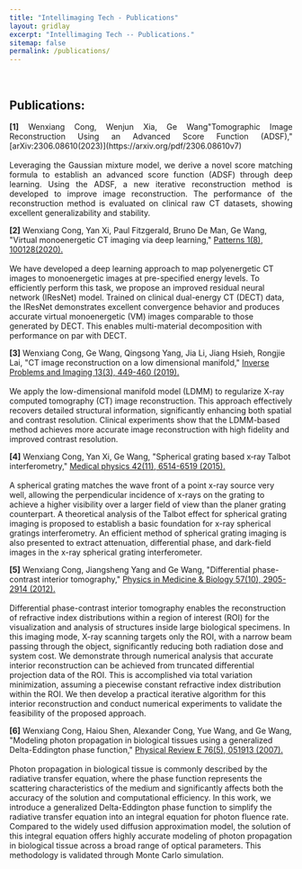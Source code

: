 ```yaml
---
title: "Intellimaging Tech - Publications"
layout: gridlay
excerpt: "Intellimaging Tech -- Publications."
sitemap: false
permalink: /publications/
---
```

<br/>

## Publications:

<p style="text-align: justify;">
<b>[1]</b> Wenxiang Cong, Wenjun Xia, Ge Wang"Tomographic Image Reconstruction Using an Advanced Score Function (ADSF)," [arXiv:2306.08610(2023)](https://arxiv.org/pdf/2306.08610v7)
<br />
<br />Leveraging the Gaussian mixture model, we derive a novel score matching formula to establish an advanced score function (ADSF) through deep learning. Using the ADSF, a new iterative reconstruction method is developed to improve image reconstruction. The performance of the reconstruction method is evaluated on clinical raw CT datasets, showing excellent generalizability and stability.
<br />

<b>[2]</b> Wenxiang Cong, Yan Xi, Paul Fitzgerald, Bruno De Man, Ge Wang, "Virtual monoenergetic CT imaging via deep learning," [Patterns 1(8), 100128(2020).](https://www.cell.com/patterns/fulltext/S2666-3899(20)30169-0)
<br />
<br />We have developed a deep learning approach to map polyenergetic CT images to monoenergetic images at pre-specified energy levels. To efficiently perform this task, we propose an improved residual neural network (IResNet) model. Trained on clinical dual-energy CT (DECT) data, the IResNet demonstrates excellent convergence behavior and produces accurate virtual monoenergetic (VM) images comparable to those generated by DECT. This enables multi-material decomposition with performance on par with DECT.
<br />

<b>[3]</b> Wenxiang Cong, Ge Wang, Qingsong Yang, Jia Li, Jiang Hsieh, Rongjie Lai, "CT image reconstruction on a low dimensional manifold," [Inverse Problems and Imaging 13(3), 449-460 (2019).](https://pmc.ncbi.nlm.nih.gov/articles/PMC9674026)
<br />
<br />We apply the low-dimensional manifold model (LDMM) to regularize X-ray computed tomography (CT) image reconstruction. This approach effectively recovers detailed structural information, significantly enhancing both spatial and contrast resolution. Clinical experiments show that the LDMM-based method achieves more accurate image reconstruction with high fidelity and improved contrast resolution.

<b>[4]</b> Wenxiang Cong, Yan Xi, Ge Wang, "Spherical grating based x‐ray Talbot interferometry," [Medical physics 42(11), 6514-6519 (2015).](https://aapm.onlinelibrary.wiley.com/doi/abs/10.1118/1.4933195)
<br />
<br />A spherical grating matches the wave front of a point x-ray source very well, allowing the perpendicular incidence of x-rays on the grating to achieve a higher visibility over a larger field of view than the planer grating counterpart. A theoretical analysis of the Talbot effect for spherical grating imaging is proposed to establish a basic foundation for x-ray spherical gratings interferometry. An efficient method of spherical grating imaging is also presented to extract attenuation, differential phase, and dark-field images in the x-ray spherical grating interferometer.
<br />

<b>[5]</b> Wenxiang Cong, Jiangsheng Yang and Ge Wang, "Differential phase-contrast interior tomography," [Physics in Medicine & Biology 57(10), 2905-2914 (2012).](https://iopscience.iop.org/article/10.1088/0031-9155/57/10/2905)
<br />
<br />Differential phase-contrast interior tomography enables the reconstruction of refractive index distributions within a region of interest (ROI) for the visualization and analysis of structures inside large biological specimens. In this imaging mode, X-ray scanning targets only the ROI, with a narrow beam passing through the object, significantly reducing both radiation dose and system cost. We demonstrate through numerical analysis that accurate interior reconstruction can be achieved from truncated differential projection data of the ROI. This is accomplished via total variation minimization, assuming a piecewise constant refractive index distribution within the ROI. We then develop a practical iterative algorithm for this interior reconstruction and conduct numerical experiments to validate the feasibility of the proposed approach.
<br />

<b>[6]</b> Wenxiang Cong, Haiou Shen, Alexander Cong, Yue Wang, and Ge Wang, "Modeling photon propagation in biological tissues using a generalized Delta-Eddington phase function," [Physical Review E 76(5), 051913 (2007).]( https://journals.aps.org/pre/abstract/10.1103/PhysRevE.76.051913)
<br />
<br />Photon propagation in biological tissue is commonly described by the radiative transfer equation, where the phase function represents the scattering characteristics of the medium and significantly affects both the accuracy of the solution and computational efficiency. In this work, we introduce a generalized Delta-Eddington phase function to simplify the radiative transfer equation into an integral equation for photon fluence rate. Compared to the widely used diffusion approximation model, the solution of this integral equation offers highly accurate modeling of photon propagation in biological tissue across a broad range of optical parameters. This methodology is validated through Monte Carlo simulation.
</p>








